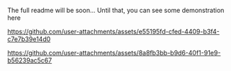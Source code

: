 
The full readme will be soon...
Until that, you can see some demonstration here


https://github.com/user-attachments/assets/e55195fd-cfed-4409-b3f4-c7e7b39e14d0


https://github.com/user-attachments/assets/8a8fb3bb-b9d6-40f1-91e9-b56239ac5c67

